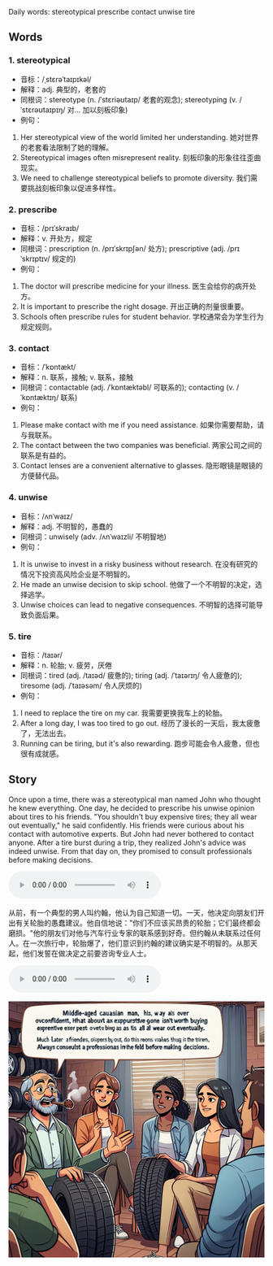 Daily words: stereotypical prescribe contact unwise tire

## Words
### 1. stereotypical
- 音标：/ˌstɛrəˈtaɪpɪkəl/ <span style="cursor: pointer;" onclick="document.getElementById('audio-player-1').play()"><i class="fas fa-volume-up"></i></span>
<audio id="audio-player-1" src="audios/words/stereotypical.mp3" style="display:none;"></audio>
- 解释：adj. 典型的，老套的
- 同根词：stereotype (n. /ˈstɛriəʊtaɪp/ 老套的观念); stereotyping (v. /ˈstɛrəʊtaɪpɪŋ/ 对... 加以刻板印象)
- 例句：
1. Her stereotypical view of the world limited her understanding.  她对世界的老套看法限制了她的理解。
2. Stereotypical images often misrepresent reality.  刻板印象的形象往往歪曲现实。
3. We need to challenge stereotypical beliefs to promote diversity.  我们需要挑战刻板印象以促进多样性。  

### 2. prescribe
- 音标：/prɪˈskraɪb/ <span style="cursor: pointer;" onclick="document.getElementById('audio-player-2').play()"><i class="fas fa-volume-up"></i></span>
<audio id="audio-player-2" src="audios/words/prescribe.mp3" style="display:none;"></audio>
- 解释：v. 开处方，规定
- 同根词：prescription (n. /prɪˈskrɪpʃən/ 处方); prescriptive (adj. /prɪˈskrɪptɪv/ 规定的)
- 例句：
1. The doctor will prescribe medicine for your illness.  医生会给你的病开处方。
2. It is important to prescribe the right dosage.  开出正确的剂量很重要。
3. Schools often prescribe rules for student behavior.  学校通常会为学生行为规定规则。  

### 3. contact
- 音标：/ˈkɒntækt/ <span style="cursor: pointer;" onclick="document.getElementById('audio-player-3').play()"><i class="fas fa-volume-up"></i></span>
<audio id="audio-player-3" src="audios/words/contact.mp3" style="display:none;"></audio>
- 解释：n. 联系，接触; v. 联系，接触
- 同根词：contactable (adj. /ˈkɒntæktəbl/ 可联系的); contacting (v. /ˈkɒntæktɪŋ/ 联系)
- 例句：
1. Please make contact with me if you need assistance.  如果你需要帮助，请与我联系。
2. The contact between the two companies was beneficial.  两家公司之间的联系是有益的。
3. Contact lenses are a convenient alternative to glasses.  隐形眼镜是眼镜的方便替代品。  

### 4. unwise
- 音标：/ʌnˈwaɪz/ <span style="cursor: pointer;" onclick="document.getElementById('audio-player-4').play()"><i class="fas fa-volume-up"></i></span>
<audio id="audio-player-4" src="audios/words/unwise.mp3" style="display:none;"></audio>
- 解释：adj. 不明智的，愚蠢的
- 同根词：unwisely (adv. /ʌnˈwaɪzli/ 不明智地)
- 例句：
1. It is unwise to invest in a risky business without research.  在没有研究的情况下投资高风险企业是不明智的。
2. He made an unwise decision to skip school.  他做了一个不明智的决定，选择逃学。
3. Unwise choices can lead to negative consequences.  不明智的选择可能导致负面后果。  

### 5. tire
- 音标：/taɪər/ <span style="cursor: pointer;" onclick="document.getElementById('audio-player-5').play()"><i class="fas fa-volume-up"></i></span>
<audio id="audio-player-5" src="audios/words/tire.mp3" style="display:none;"></audio>
- 解释：n. 轮胎; v. 疲劳，厌倦
- 同根词：tired (adj. /taɪəd/ 疲惫的); tiring (adj. /ˈtaɪərɪŋ/ 令人疲惫的); tiresome (adj. /ˈtaɪəsəm/ 令人厌烦的)
- 例句：
1. I need to replace the tire on my car.  我需要更换我车上的轮胎。
2. After a long day, I was too tired to go out.  经历了漫长的一天后，我太疲惫了，无法出去。
3. Running can be tiring, but it's also rewarding.  跑步可能会令人疲惫，但也很有成就感。  

## Story
Once upon a time, there was a stereotypical man named John who thought he knew everything. One day, he decided to prescribe his unwise opinion about tires to his friends. "You shouldn't buy expensive tires; they all wear out eventually," he said confidently. His friends were curious about his contact with automotive experts. But John had never bothered to contact anyone. After a tire burst during a trip, they realized John's advice was indeed unwise. From that day on, they promised to consult professionals before making decisions.

<audio controls>
  <source src="https://files.dwong.top/2024-10-12-english.mp3" type="audio/mpeg">
  你的浏览器不支持音频元素。
</audio>
  

从前，有一个典型的男人叫约翰，他认为自己知道一切。一天，他决定向朋友们开出有关轮胎的愚蠢建议。他自信地说："你们不应该买昂贵的轮胎；它们最终都会磨损。"他的朋友们对他与汽车行业专家的联系感到好奇。但约翰从未联系过任何人。在一次旅行中，轮胎爆了，他们意识到约翰的建议确实是不明智的。从那天起，他们发誓在做决定之前要咨询专业人士。

<audio controls>
  <source src="https://files.dwong.top/2024-10-12-chinese.mp3" type="audio/mpeg">
  你的浏览器不支持音频元素。
</audio>
  

![story](./images/2024-10-12.png)

